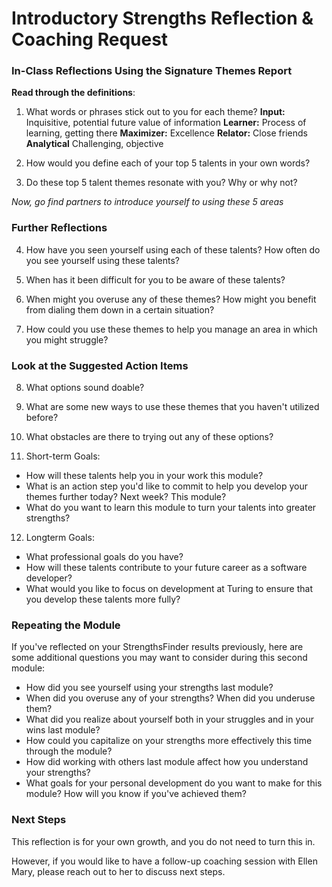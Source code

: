 # Introductory Strengths Reflection & Coaching Request

### In-Class Reflections Using the Signature Themes Report
**Read through the definitions**:

1. What words or phrases stick out to you for each theme?
    **Input:** Inquisitive, potential future value of information
    **Learner:** Process of learning, getting there
    **Maximizer:** Excellence
    **Relator:** Close friends
    **Analytical** Challenging, objective
    

2. How would you define each of your top 5 talents in your own words?

3. Do these top 5 talent themes resonate with you? Why or why not? 

*Now, go find partners to introduce yourself to using these 5 areas*

### Further Reflections
4. How have you seen yourself using each of these talents? How often do you see yourself using these talents?

5. When has it been difficult for you to be aware of these talents?

6. When might you overuse any of these themes? How might you benefit from dialing them down in a certain situation?

7. How could you use these themes to help you manage an area in which you might struggle?

### Look at the Suggested Action Items 
8. What options sound doable? 

9. What are some new ways to use these themes that you haven't utilized before?

10. What obstacles are there to trying out any of these options?

11. Short-term Goals: 
* How will these talents help you in your work this module? 
* What is an action step you'd like to commit to help you develop your themes further today? Next week? This module?
* What do you want to learn this module to turn your talents into greater strengths?

12. Longterm Goals:
* What professional goals do you have?
* How will these talents contribute to your future career as a software developer? 
* What would you like to focus on development at Turing to ensure that you develop these talents more fully?

### Repeating the Module
If you've reflected on your StrengthsFinder results previously, here are some additional questions you may want to consider during this second module:

* How did you see yourself using your strengths last module?
* When did you overuse any of your strengths? When did you underuse them?
* What did you realize about yourself both in your struggles and in your wins last module?
* How could you capitalize on your strengths more effectively this time through the module?
* How did working with others last module affect how you understand your strengths?
* What goals for your personal development do you want to make for this module? How will you know if you've achieved them?

### Next Steps
This reflection is for your own growth, and you do not need to turn this in. 

However, if you would like to have a follow-up coaching session with Ellen Mary, please reach out to her to discuss next steps.   
